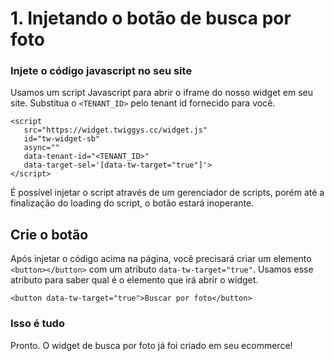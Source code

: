 # 1. Injetando o botão de busca por foto

### Injete o código javascript no seu site
Usamos um script Javascript para abrir o iframe do nosso widget em seu site.
Substitua o `<TENANT_ID>` pelo tenant id fornecido para você.

```
<script 
   src="https://widget.twiggys.cc/widget.js" 
   id="tw-widget-sb" 
   async="" 
   data-tenant-id="<TENANT_ID>" 
   data-target-sel='[data-tw-target="true"]'>
</script>
```

É possível injetar o script através de um gerenciador de scripts, porém até a finalização do loading do script, o botão estará inoperante.

## Crie o botão
Após injetar o código acima na página, você precisará criar um elemento `<button></button>` com um atributo `data-tw-target="true"`. Usamos esse atributo para saber qual é o elemento que irá abrir o widget.

```
<button data-tw-target="true">Buscar por foto</button>
```

### Isso é tudo
Pronto. O widget de busca por foto já foi criado em seu ecommerce!